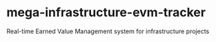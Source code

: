 # mega-infrastructure-evm-tracker
Real-time Earned Value Management system for infrastructure projects
